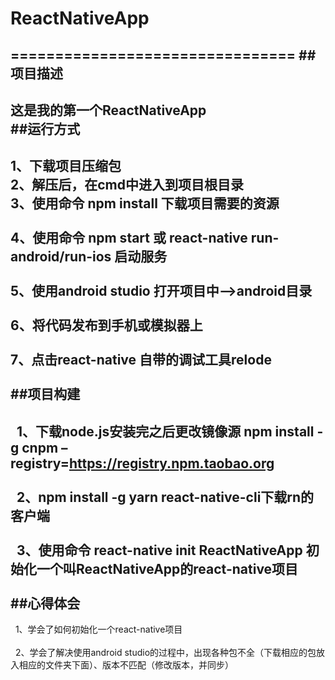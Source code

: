 # ReactNativeApp
================================
##项目描述
--------------------------------
  这是我的第一个ReactNativeApp<br> 
##运行方式
---------------------------------
  1、下载项目压缩包<br>
  2、解压后，在cmd中进入到项目根目录<br>
  3、使用命令 npm install 下载项目需要的资源<br>  
  4、使用命令 npm start 或 react-native run-android/run-ios 启动服务<br>  
  5、使用android studio 打开项目中——>android目录<br>  
  6、将代码发布到手机或模拟器上<br>  
  7、点击react-native 自带的调试工具relode<br>  
 ##项目构建 
 ---------------------------------
   1、下载node.js安装完之后更改镜像源 npm install -g cnpm –registry=https://registry.npm.taobao.org<br>  
   2、npm install -g yarn react-native-cli下载rn的客户端<br>  
   3、使用命令 react-native init ReactNativeApp 初始化一个叫ReactNativeApp的react-native项目<br>  
 ##心得体会
 ---------------------------------
   1、学会了如何初始化一个react-native项目<br>  
   2、学会了解决使用android studio的过程中，出现各种包不全（下载相应的包放入相应的文件夹下面）、版本不匹配（修改版本，并同步）<br>  

  
